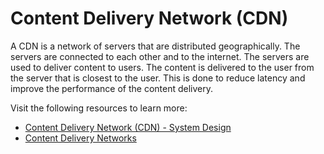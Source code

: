 # Content Delivery Network (CDN)

A CDN is a network of servers that are distributed geographically. The servers are connected to each other and to the internet. The servers are used to deliver content to users. The content is delivered to the user from the server that is closest to the user. This is done to reduce latency and improve the performance of the content delivery.

Visit the following resources to learn more:

- [Content Delivery Network (CDN) - System Design](https://dev.to/karanpratapsingh/system-design-the-complete-course-10fo#content-delivery-network-cdn)
- [Content Delivery Networks](https://www.youtube.com/watch?v=6DXEPcXKQNY)

